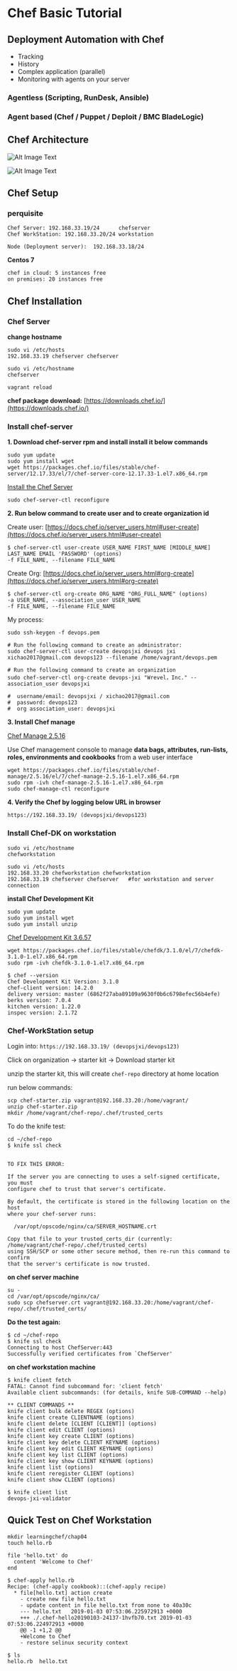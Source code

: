 # Chef Basic Tutorial

## Deployment Automation with Chef

* Tracking 
* History
* Complex application (parallel)
* Monitoring with agents on your server

### Agentless (Scripting, RunDesk, Ansible) 

### Agent based (Chef / Puppet / Deploit / BMC BladeLogic)


## Chef Architecture

![Alt Image Text](images/chef2_body1.jpg "body image")

![Alt Image Text](images/chef2_body2.jpg "body image")


## Chef Setup

### perquisite 

	Chef Server: 192.168.33.19/24      chefserver
	Chef WorkStation: 192.168.33.20/24 workstation
	
	Node (Deployment server):  192.168.33.18/24
	
**Centos 7** 

	chef in cloud: 5 instances free
	on premises: 20 instances free
	

## Chef Installation

### Chef Server

**change hostname**

```
sudo vi /etc/hosts
192.168.33.19 chefserver chefserver
```

```
sudo vi /etc/hostname
chefserver
```

```
vagrant reload
```

**chef package download:** [https://downloads.chef.io/](https://downloads.chef.io/)

### Install chef-server

**1. Download chef-server rpm and install install it below commands**

```
sudo yum update
sudo yum install wget
wget https://packages.chef.io/files/stable/chef-server/12.17.33/el/7/chef-server-core-12.17.33-1.el7.x86_64.rpm
```

[Install the Chef Server](https://docs.chef.io/install_server.html)

```
sudo chef-server-ctl reconfigure
```

**2. Run below command to create user and to create organization id**

Create user: [https://docs.chef.io/server_users.html#user-create](https://docs.chef.io/server_users.html#user-create)

```
$ chef-server-ctl user-create USER_NAME FIRST_NAME [MIDDLE_NAME] LAST_NAME EMAIL 'PASSWORD' (options)
-f FILE_NAME, --filename FILE_NAME
```

Create Org: [https://docs.chef.io/server_users.html#org-create](https://docs.chef.io/server_users.html#org-create)

```
$ chef-server-ctl org-create ORG_NAME "ORG_FULL_NAME" (options)
-a USER_NAME, --association_user USER_NAME
-f FILE_NAME, --filename FILE_NAME
```

My process: 

```
sudo ssh-keygen -f devops.pem

# Run the following command to create an administrator:
sudo chef-server-ctl user-create devopsjxi devops jxi xichao2017@gmail.com devops123 --filename /home/vagrant/devops.pem

# Run the following command to create an organization
sudo chef-server-ctl org-create devops-jxi "Wrevel，Inc." --association_user devopsjxi

#  username/email: devopsjxi / xichao2017@gmail.com
#  password: devops123
#  org association_user: devopsjxi
```

**3. Install Chef manage**

[Chef Manage 2.5.16](https://downloads.chef.io/manage/2.5.16)

Use Chef management console to manage **data bags, attributes, run-lists, roles, environments and cookbooks** from a web user interface

```
wget https://packages.chef.io/files/stable/chef-manage/2.5.16/el/7/chef-manage-2.5.16-1.el7.x86_64.rpm
sudo rpm -ivh chef-manage-2.5.16-1.el7.x86_64.rpm
sudo chef-manage-ctl reconfigure
```

**4. Verify the Chef by logging below URL in browser**

```
https://192.168.33.19/ (devopsjxi/devops123)
```

### Install Chef-DK on workstation

```
sudo vi /etc/hostname
chefworkstation
```

```
sudo vi /etc/hosts
192.168.33.20 chefworkstation chefworkstation
192.168.33.19 chefserver chefserver   #for workstation and server connection
```

**install Chef Development Kit**

```
sudo yum update
sudo yum install wget
sudo yum install unzip
```

[Chef Development Kit 3.6.57](https://downloads.chef.io/chefdk/3.6.57)


```
wget https://packages.chef.io/files/stable/chefdk/3.1.0/el/7/chefdk-3.1.0-1.el7.x86_64.rpm
sudo rpm -ivh chefdk-3.1.0-1.el7.x86_64.rpm
```

```
$ chef --version
Chef Development Kit Version: 3.1.0
chef-client version: 14.2.0
delivery version: master (6862f27aba89109a9630f0b6c6798efec56b4efe)
berks version: 7.0.4
kitchen version: 1.22.0
inspec version: 2.1.72
```

### Chef-WorkStation setup

Login into: `https://192.168.33.19/ (devopsjxi/devops123)`

Click on organization -> starter kit -> Download starter kit

unzip the starter kit, this will create `chef-repo` directory at home location

run below commands:

```
scp chef-starter.zip vagrant@192.168.33.20:/home/vagrant/
unzip chef-starter.zip
mkdir /home/vagrant/chef-repo/.chef/trusted_certs
```

To do the knife test:

```
cd ~/chef-repo
$ knife ssl check


TO FIX THIS ERROR:

If the server you are connecting to uses a self-signed certificate, you must
configure chef to trust that server's certificate.

By default, the certificate is stored in the following location on the host
where your chef-server runs:

  /var/opt/opscode/nginx/ca/SERVER_HOSTNAME.crt

Copy that file to your trusted_certs_dir (currently: /home/vagrant/chef-repo/.chef/trusted_certs)
using SSH/SCP or some other secure method, then re-run this command to confirm
that the server's certificate is now trusted.
```

**on chef server machine**

```
su -
cd /var/opt/opscode/nginx/ca/
sudo scp chefserver.crt vagrant@192.168.33.20:/home/vagrant/chef-repo/.chef/trusted_certs/
```

**Do the test again:**

```
$ cd ~/chef-repo
$ knife ssl check
Connecting to host ChefServer:443
Successfully verified certificates from `ChefServer'
```

**on chef workstation machine**

```
$ knife client fetch
FATAL: Cannot find subcommand for: 'client fetch'
Available client subcommands: (for details, knife SUB-COMMAND --help)

** CLIENT COMMANDS **
knife client bulk delete REGEX (options)
knife client create CLIENTNAME (options)
knife client delete [CLIENT [CLIENT]] (options)
knife client edit CLIENT (options)
knife client key create CLIENT (options)
knife client key delete CLIENT KEYNAME (options)
knife client key edit CLIENT KEYNAME (options)
knife client key list CLIENT (options)
knife client key show CLIENT KEYNAME (options)
knife client list (options)
knife client reregister CLIENT (options)
knife client show CLIENT (options)
```

```
$ knife client list
devops-jxi-validator
```

## Quick Test on Chef Workstation

```
mkdir learningchef/chap04
touch hello.rb

file 'hello.txt' do
  content 'Welcome to Chef'
end

$ chef-apply hello.rb
Recipe: (chef-apply cookbook)::(chef-apply recipe)
  * file[hello.txt] action create
    - create new file hello.txt
    - update content in file hello.txt from none to 40a30c
    --- hello.txt	2019-01-03 07:53:06.225972913 +0000
    +++ ./.chef-hello20190103-24137-1hvfb70.txt	2019-01-03 07:53:06.224972913 +0000
    @@ -1 +1,2 @@
    +Welcome to Chef
    - restore selinux security context
 
$ ls 
hello.rb  hello.txt
```
